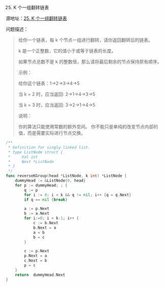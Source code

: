 25. K 个一组翻转链表

源地址：[25. K 个一组翻转链表](https://leetcode-cn.com/problems/reverse-nodes-in-k-group/)

问题描述：

>给你一个链表，每 k 个节点一组进行翻转，请你返回翻转后的链表。
>
>k 是一个正整数，它的值小于或等于链表的长度。
>
>如果节点总数不是 k 的整数倍，那么请将最后剩余的节点保持原有顺序。
>
> 
>
>示例：
>
>给你这个链表：1->2->3->4->5
>
>当 k = 2 时，应当返回: 2->1->4->3->5
>
>当 k = 3 时，应当返回: 3->2->1->4->5
>
> 
>
>说明：
>
>你的算法只能使用常数的额外空间。
>你不能只是单纯的改变节点内部的值，而是需要实际进行节点交换。

``` go
/**
 * Definition for singly-linked list.
 * type ListNode struct {
 *     Val int
 *     Next *ListNode
 * }
 */
func reverseKGroup(head *ListNode, k int) *ListNode {
    dummyHead := &ListNode{0, head}
    for p := dummyHead; ; {
        q := p
        for i := 0; i < k && q != nil; i++ {q = q.Next}
        if q == nil {break}

        a := p.Next
        b := a.Next
        for i:=0; i < k-1; i++ {
            c := b.Next
            b.Next = a
            a = b 
            b = c
        }

        c := p.Next
        p.Next = a
        c.Next = b 
        p = c
    }
    return  dummyHead.Next
}
```



